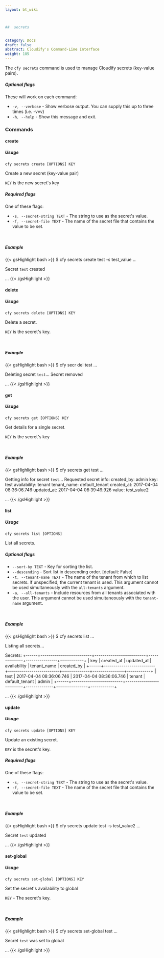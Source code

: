 ```yaml
---
layout: bt_wiki



##  secrets


category: Docs
draft: false
abstract: Cloudify's Command-Line Interface
weight: 185
---
```


The `cfy secrets` command is used to manage Cloudify secrets (key-value pairs). 

##### Optional flags

These will work on each command:

* `-v, --verbose` - Show verbose output. You can supply this up to three times (i.e. -vvv)
* `-h, --help` - Show this message and exit.

### Commands

#### create

##### Usage 
`cfy secrets create [OPTIONS] KEY`
 
Create a new secret (key-value pair)

`KEY` is the new secret's key

##### Required flags

One of these flags:

* `-s, --secret-string TEXT` - The string to use as the secret's value.
* `-f, --secret-file TEXT` - The name of the secret file that contains the value to be set.


&nbsp;
##### Example

{{< gsHighlight  bash  >}}
$ cfy secrets create test -s test_value
...

Secret `test` created

...
{{< /gsHighlight >}}

#### delete

##### Usage 
`cfy secrets delete [OPTIONS] KEY`

Delete a secret.

`KEY` is the secret's key.

&nbsp;
##### Example

{{< gsHighlight  bash  >}}
$ cfy secr del test
...

Deleting secret `test`...
Secret removed

...
{{< /gsHighlight >}}

#### get

##### Usage 
`cfy secrets get [OPTIONS] KEY`

Get details for a single secret.

`KEY` is the secret's key


&nbsp;
##### Example

{{< gsHighlight  bash  >}}
$ cfy secrets get test
...

Getting info for secret `test`...
Requested secret info:
created_by:     admin
key:            test
availability:   tenant
tenant_name:    default_tenant
created_at:     2017-04-04 08:36:06.746 
updated_at:     2017-04-04 08:39:49.926 
value:          test_value2

...
{{< /gsHighlight >}}

#### list

##### Usage 
`cfy secrets list [OPTIONS]`

List all secrets.

##### Optional flags

*  `--sort-by TEXT` - Key for sorting the list.
*  `--descending` - Sort list in descending order. [default: False]
*  `-t, --tenant-name TEXT` -  The name of the tenant from which to list secrets. If unspecified, the current tenant is
                            used. This argument cannot be used simultaneously with the `all-tenants` argument.
*  `-a, --all-tenants` -    Include resources from all tenants associated with
                            the user. This argument cannot be used simultaneously with the `tenant-name` argument.  

&nbsp;
##### Example

{{< gsHighlight  bash  >}}
$ cfy secrets list
...

Listing all secrets...

Secrets:
+------+--------------------------+--------------------------+--------------+----------------+------------+
| key  |        created_at        |        updated_at        | availability |  tenant_name   | created_by |
+------+--------------------------+--------------------------+--------------+----------------+------------+
| test | 2017-04-04 08:36:06.746  | 2017-04-04 08:36:06.746  |    tenant    | default_tenant |   admin    |
+------+--------------------------+--------------------------+--------------+----------------+------------+

...
{{< /gsHighlight >}}

#### update

##### Usage 
`cfy secrets update [OPTIONS] KEY`

Update an existing secret.

`KEY` is the secret's key.

##### Required flags

One of these flags:

* `-s, --secret-string TEXT` - The string to use as the secret's value.
* `-f, --secret-file TEXT` - The name of the secret file that contains the value to be set.


&nbsp;
##### Example

{{< gsHighlight  bash  >}}
$ cfy secrets update test -s test_value2
...

Secret `test` updated

...
{{< /gsHighlight >}}

#### set-global

##### Usage
`cfy secrets set-global [OPTIONS] KEY`

Set the secret's availability to global

`KEY` - The secret's key.

&nbsp;
##### Example

{{< gsHighlight  bash  >}}
$ cfy secrets set-global test
...

Secret `test` was set to global

...
{{< /gsHighlight >}}
